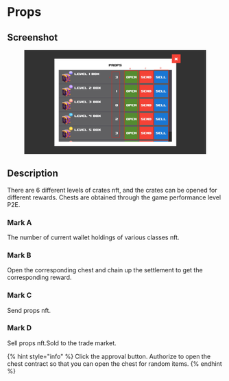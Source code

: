 # Props

## Screenshot

<figure><img src="../.gitbook/assets/props.png" alt=""><figcaption></figcaption></figure>

## Description

There are 6 different levels of crates nft, and the crates can be opened for different rewards. Chests are obtained through the game performance level P2E.

### Mark A

The number of current wallet holdings of various classes nft.

### Mark B

Open the corresponding chest and chain up the settlement to get the corresponding reward.

### Mark C

Send props nft.

### Mark D

Sell props nft.Sold to the trade market.



{% hint style="info" %}
Click the approval button. Authorize to open the chest contract so that you can open the chest for random items.
{% endhint %}

